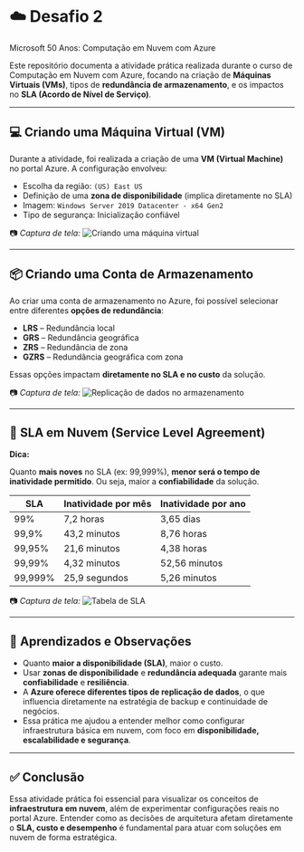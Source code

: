 # ☁️ Desafio 2 

Microsoft 50 Anos: Computação em Nuvem com Azure

Este repositório documenta a atividade prática realizada durante o curso de Computação em Nuvem com Azure, focando na criação de **Máquinas Virtuais (VMs)**, tipos de **redundância de armazenamento**, e os impactos no **SLA (Acordo de Nível de Serviço)**.

---

## 💻 Criando uma Máquina Virtual (VM)

Durante a atividade, foi realizada a criação de uma **VM (Virtual Machine)** no portal Azure. A configuração envolveu:

- Escolha da região: `(US) East US`
- Definição de uma **zona de disponibilidade** (implica diretamente no SLA)
- Imagem: `Windows Server 2019 Datacenter - x64 Gen2`
- Tipo de segurança: Inicialização confiável

📷 *Captura de tela:*
![Criando uma máquina virtual](./images/criando%20mv.png)

---

## 📦 Criando uma Conta de Armazenamento

Ao criar uma conta de armazenamento no Azure, foi possível selecionar entre diferentes **opções de redundância**:

- **LRS** – Redundância local
- **GRS** – Redundância geográfica
- **ZRS** – Redundância de zona
- **GZRS** – Redundância geográfica com zona

Essas opções impactam **diretamente no SLA e no custo** da solução.

📷 *Captura de tela:*
![Replicação de dados no armazenamento](./images/replicar%20em%20contas%20de%20armazenamento.png)

---

## 🔄 SLA em Nuvem (Service Level Agreement)

**Dica:**

Quanto **mais noves** no SLA (ex: 99,999%), **menor será o tempo de inatividade permitido**. Ou seja, maior a **confiabilidade** da solução.

| SLA        | Inatividade por mês | Inatividade por ano |
|------------|---------------------|----------------------|
| 99%        | 7,2 horas            | 3,65 dias            |
| 99,9%      | 43,2 minutos         | 8,76 horas           |
| 99,95%     | 21,6 minutos         | 4,38 horas           |
| 99,99%     | 4,32 minutos         | 52,56 minutos        |
| 99,999%    | 25,9 segundos        | 5,26 minutos         |


📷 *Captura de tela:*
![Tabela de SLA](./images/SLA.png)

---

## 🧠 Aprendizados e Observações

- Quanto **maior a disponibilidade (SLA)**, maior o custo.
- Usar **zonas de disponibilidade** e **redundância adequada** garante mais **confiabilidade** e **resiliência**.
- A **Azure oferece diferentes tipos de replicação de dados**, o que influencia diretamente na estratégia de backup e continuidade de negócios.
- Essa prática me ajudou a entender melhor como configurar infraestrutura básica em nuvem, com foco em **disponibilidade, escalabilidade e segurança**.

---

## ✅ Conclusão

Essa atividade prática foi essencial para visualizar os conceitos de **infraestrutura em nuvem**, além de experimentar configurações reais no portal Azure. Entender como as decisões de arquitetura afetam diretamente o **SLA, custo e desempenho** é fundamental para atuar com soluções em nuvem de forma estratégica.


